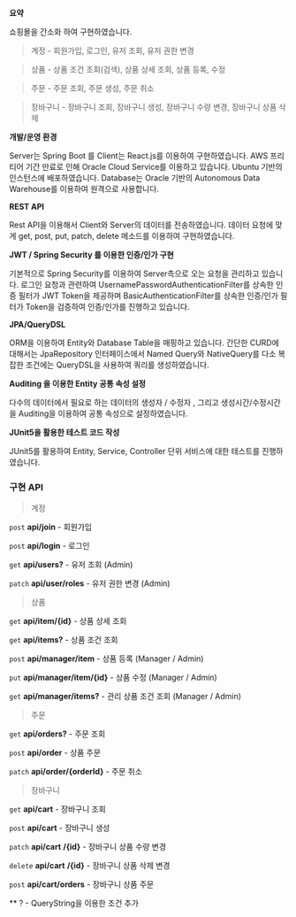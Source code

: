 **요약**

쇼핑몰을 간소화 하여 구현하였습니다.

>계정 - 회원가입, 로그인, 유저 조회, 유저 권한 변경

>상품 - 상품 조건 조회(검색), 상품 상세 조회, 상품 등록, 수정

>주문 - 주문 조회, 주문 생성, 주문 취소

>장바구니 - 장바구니 조회, 장바구니 생성, 장바구니 수량 변경, 장바구니 상품 삭제 

**개발/운영 환경**

 Server는 Spring Boot 를 Client는 React.js를 이용하여 구현하였습니다.
 AWS 프리티어 기간 만료로 인해 Oracle Cloud Service를 이용하고 있습니다.
 Ubuntu 기반의 인스턴스에 배포하였습니다. Database는 Oracle 기반의 Autonomous Data Warehouse를 이용하여 원격으로 사용합니다.

**REST API**

 Rest API을 이용해서 Client와 Server의 데이터를 전송하였습니다.
데이터 요청에 맞게 get, post, put, patch, delete 메소드를 이용하여 구현하였습니다.

**JWT / Spring Security 를 이용한 인증/인가 구현**

 기본적으로 Spring Security를 이용하여 Server측으로 오는 요청을 관리하고 있습니다.
 로그인 요청과 관련하여 UsernamePasswordAuthenticationFilter를 상속한 인증 필터가 JWT Token을 제공하며 BasicAuthenticationFilter를 상속한 인증/인가 필터가 Token을 검증하여 인증/인가를 진행하고 있습니다.

**JPA/QueryDSL**

 ORM을 이용하여 Entity와 Database Table을 매핑하고 있습니다.
 간단한 CURD에 대해서는 JpaRepository 인터페이스에서 Named Query와 NativeQuery를 다소 복잡한 조건에는 QueryDSL을 사용하여 쿼리를 생성하였습니다. 

**Auditing 을 이용한 Entity 공통 속성 설정**

다수의 데이터에서 필요로 하는 데이터의 생성자 / 수정자 , 그리고 생성시간/수정시간을 Auditing을 이용하여 공통 속성으로 설정하였습니다.

**JUnit5을 활용한 테스트 코드 작성**

JUnit5를 활용하여 Entity, Service, Controller 단위 서비스에 대한 테스트를 진행하였습니다.

### 구현 API ###

>계정

`post` **api/join** - 회원가입

`post` **api/login** - 로그인

`get` **api/users?** - 유저 조회 (Admin)

`patch` **api/user/roles** - 유저 권한 변경 (Admin)

>상품

`get`   **api/item/{id}** - 상품 상세 조회

`get`   **api/items?** - 상품 조건 조회 

`post` **api/manager/item** - 상품 등록 (Manager / Admin)

`put`   **api/manager/item/{id}** - 상품 수정 (Manager / Admin)

`get`   **api/manager/items?** - 관리 상품 조건 조회 (Manager / Admin)

>주문

`get` **api/orders?** - 주문 조회

`post` **api/order** - 상품 주문

`patch` **api/order/{orderId}** - 주문 취소

>장바구니

`get` **api/cart** - 장바구니 조회

`post` **api/cart** - 장바구니 생성

`patch` **api/cart** **/{id}** - 장바구니 상품 수량 변경

`delete` **api/cart** **/{id}** - 장바구니 상품 삭제 변경

`post` **api/cart/orders** - 장바구니 상품 주문

**  ? - QueryString을 이용한 조건 추가
